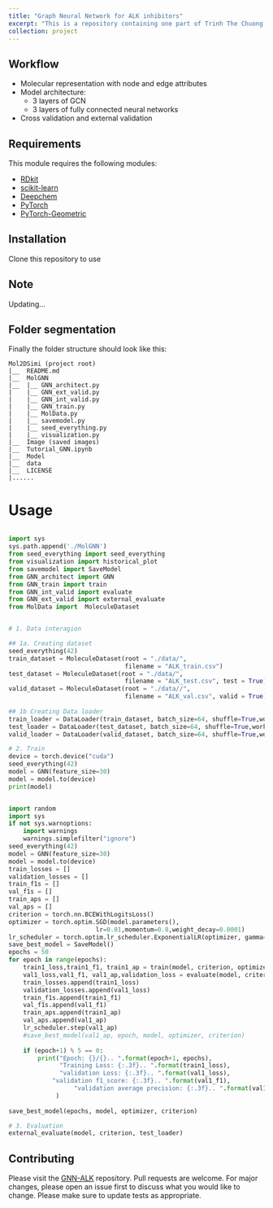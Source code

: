 ```yaml
---
title: "Graph Neural Network for ALK inhibitors"
excerpt: "This is a repository containing one part of Trinh The Chuong thesis <br/><img src='/images/GNN-ALK/GNN.png'>"
collection: project
---
```



## Workflow
- Molecular representation with node and edge attributes
- Model architecture:
	- 3 layers of GCN
	- 3 layers of fully connected neural networks
- Cross validation and external validation


## Requirements

This module requires the following modules:

- [RDkit](https://www.rdkit.org/)
- [scikit-learn](https://scikit-learn.org/stable/)
- [Deepchem](https://deepchem.io/)
- [PyTorch](https://pytorch.org/)
- [PyTorch-Geometric](https://pytorch-geometric.readthedocs.io/en/latest/)

## Installation
Clone this repository to use

## Note
Updating...

## Folder segmentation

Finally the folder structure should look like this:

    Mol2DSimi (project root)
    |__  README.md
    |__  MolGNN
    |__  |__ GNN_architect.py
    |    |__ GNN_ext_valid.py
    |    |__ GNN_int_valid.py
    |    |__ GNN_train.py
    |    |__ MolData.py
    |    |__ savemodel.py
    |    |__ seed_everything.py
    |    |__ visualization.py
    |__  Image (saved images)
    |__  Tutorial_GNN.ipynb 
    |__  Model
    |__  data
    |__  LICENSE
    |......

# Usage

```python

import sys
sys.path.append('./MolGNN')
from seed_everything import seed_everything
from visualization import historical_plot
from savemodel import SaveModel
from GNN_architect import GNN
from GNN_train import train
from GNN_int_valid import evaluate
from GNN_ext_valid import external_evaluate
from MolData import  MoleculeDataset


# 1. Data interagion

## 1a. Creating dataset
seed_everything(42)
train_dataset = MoleculeDataset(root = "./data/",
                                filename = "ALK_train.csv")
test_dataset = MoleculeDataset(root = "./data/",
                                filename = "ALK_test.csv", test = True)
valid_dataset = MoleculeDataset(root = "./data//",
                                filename = "ALK_val.csv", valid = True)
                                
## 1b Creating Data loader
train_loader = DataLoader(train_dataset, batch_size=64, shuffle=True,worker_init_fn=np.random.seed(42))
test_loader = DataLoader(test_dataset, batch_size=64, shuffle=True,worker_init_fn=np.random.seed(42))
valid_loader = DataLoader(valid_dataset, batch_size=64, shuffle=True,worker_init_fn=np.random.seed(42))

# 2. Train
device = torch.device("cuda")
seed_everything(42)
model = GNN(feature_size=30) 
model = model.to(device)
print(model)


import random
import sys
if not sys.warnoptions:
    import warnings
    warnings.simplefilter("ignore")
seed_everything(42)
model = GNN(feature_size=30) 
model = model.to(device)
train_losses = []
validation_losses = []
train_f1s = []
val_f1s = []
train_aps = []
val_aps = []
criterion = torch.nn.BCEWithLogitsLoss()
optimizer = torch.optim.SGD(model.parameters(), 
                        lr=0.01,momentum=0.8,weight_decay=0.0001)
lr_scheduler = torch.optim.lr_scheduler.ExponentialLR(optimizer, gamma=0.1)
save_best_model = SaveModel()
epochs = 50
for epoch in range(epochs):
    train1_loss,train1_f1, train1_ap = train(model, criterion, optimizer, train_loader)
    val1_loss,val1_f1, val1_ap,validation_loss = evaluate(model, criterion,valid_loader)
    train_losses.append(train1_loss)
    validation_losses.append(val1_loss)
    train_f1s.append(train1_f1)
    val_f1s.append(val1_f1)
    train_aps.append(train1_ap)
    val_aps.append(val1_ap)
    lr_scheduler.step(val1_ap) 
    #save_best_model(val1_ap, epoch, model, optimizer, criterion)
    
    if (epoch+1) % 5 == 0:
        print("Epoch: {}/{}.. ".format(epoch+1, epochs),
              "Training Loss: {:.3f}.. ".format(train1_loss),
              "validation Loss: {:.3f}.. ".format(val1_loss),
            "validation f1_score: {:.3f}.. ".format(val1_f1),
                  "validation average precision: {:.3f}.. ".format(val1_ap),
             )
    
save_best_model(epochs, model, optimizer, criterion)        

# 3. Evaluation
external_evaluate(model, criterion, test_loader)


```

## Contributing

Please visit the [GNN-ALK](https://github.com/TieuLongPhan/GNN_ALK) repository.
Pull requests are welcome. For major changes, please open an issue first to discuss what you would like to change. Please make sure to update tests as appropriate.

